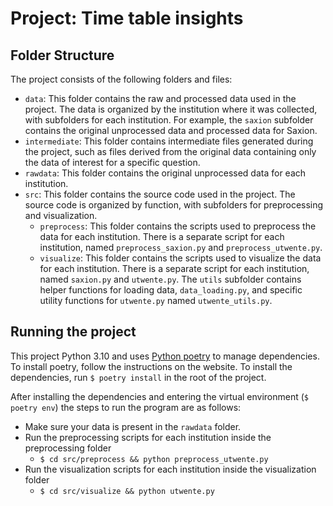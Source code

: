 # Project: Time table insights

## Folder Structure

The project consists of the following folders and files:

- `data`: This folder contains the raw and processed data used in the project. The data is organized by the institution where it was collected, with subfolders for each institution. For example, the `saxion` subfolder contains the original unprocessed data and processed data for Saxion.
- `intermediate`: This folder contains intermediate files generated during the project, such as files derived from the original data containing only the data of interest for a specific question.
- `rawdata`: This folder contains the original unprocessed data for each institution.
- `src`: This folder contains the source code used in the project. The source code is organized by function, with subfolders for preprocessing and visualization.
  - `preprocess`: This folder contains the scripts used to preprocess the data for each institution. There is a separate script for each institution, named `preprocess_saxion.py` and `preprocess_utwente.py`.
  - `visualize`: This folder contains the scripts used to visualize the data for each institution. There is a separate script for each institution, named `saxion.py` and `utwente.py`. The `utils` subfolder contains helper functions for loading data, `data_loading.py`, and specific utility functions for `utwente.py` named `utwente_utils.py`.


## Running the project


This project Python 3.10 and uses [Python poetry](https://python-poetry.org/) to manage dependencies. To install poetry, follow the instructions on the website. To install the dependencies, run `$ poetry install` in the root of the project. 

After installing the dependencies and entering the virtual environment (`$ poetry env`) the steps to run the program are as follows:
- Make sure your data is present in the `rawdata` folder. 
- Run the preprocessing scripts for each institution inside the preprocessing folder
  - `$ cd src/preprocess && python preprocess_utwente.py`
- Run the visualization scripts for each institution inside the visualization folder
  - `$ cd src/visualize && python utwente.py`